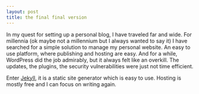 ```yaml
---
layout: post
title: the final final version
---
```



In my quest for setting up a personal blog, I have traveled far and wide. For millennia (ok maybe not a millennium but I always wanted to say it) I have searched for a simple solution to manage my personal website. An easy to use platform, where publishing and hosting are easy.  And for a while, WordPress did the job admirably, but it always felt like an overkill. The updates, the plugins, the security vulnerabilities were just not time efficient.

Enter [Jekyll](https://jekyllrb.com/), it is a static site generator which is easy to use. Hosting is mostly free and I can focus on writing again. 




